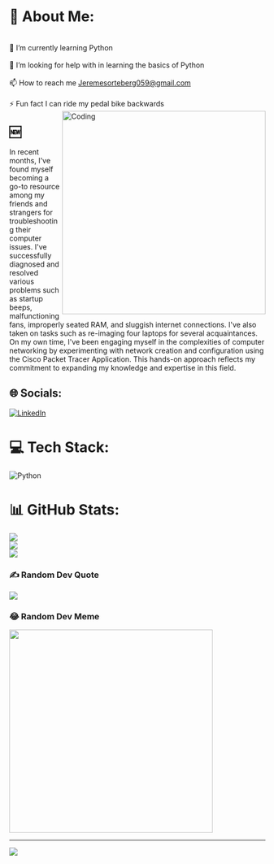 # 💫 About Me:
<br>    🌱 I’m currently learning Python<br><br>    🤝 I’m looking for help with in learning the basics of Python<br><br>    📫 How to reach me Jeremesorteberg059@gmail.com<br><br>    ⚡ Fun fact I can ride my pedal bike backwards<br>
<img align ="right" alt="Coding" width="400" src="https://i.pinimg.com/originals/e4/26/70/e426702edf874b181aced1e2fa5c6cde.gif">

## 🆕

In recent months, I've found myself becoming a go-to resource among my friends and strangers for troubleshooting their computer issues. I've successfully diagnosed and resolved various problems such as startup beeps, malfunctioning fans, improperly seated RAM, and sluggish internet connections. I've also taken on tasks such as re-imaging four laptops for several acquaintances. On my own time, I've been engaging myself in the complexities of computer networking by experimenting with network creation and configuration using the Cisco Packet Tracer Application. This hands-on approach reflects my commitment to expanding my knowledge and expertise in this field.

## 🌐 Socials:
[![LinkedIn](https://img.shields.io/badge/LinkedIn-%230077B5.svg?logo=linkedin&logoColor=white)](https://linkedin.com/in/jereme-sorteberg) 

# 💻 Tech Stack:
![Python](https://img.shields.io/badge/python-3670A0?style=for-the-badge&logo=python&logoColor=ffdd54)
# 📊 GitHub Stats:
![](https://github-readme-stats.vercel.app/api?username=NativeJim&theme=dark&hide_border=false&include_all_commits=false&count_private=false)<br/>
![](https://github-readme-streak-stats.herokuapp.com/?user=NativeJim&theme=dark&hide_border=false)<br/>
![](https://github-readme-stats.vercel.app/api/top-langs/?username=NativeJim&theme=dark&hide_border=false&include_all_commits=false&count_private=false&layout=compact)

### ✍️ Random Dev Quote
![](https://quotes-github-readme.vercel.app/api?type=horizontal&theme=tokyonight)

### 😂 Random Dev Meme
<img src='https://randommeme-five.vercel.app/' style="height: 400px;"/>

---
[![](https://visitcount.itsvg.in/api?id=NativeJim&icon=5&color=4)](https://visitcount.itsvg.in)

<!-- Proudly created with GPRM ( https://gprm.itsvg.in ) -->



